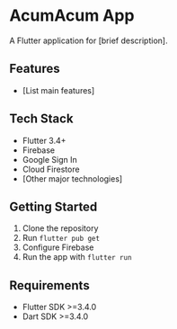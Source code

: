 # AcumAcum App

A Flutter application for [brief description].

## Features
- [List main features]

## Tech Stack
- Flutter 3.4+
- Firebase
- Google Sign In
- Cloud Firestore
- [Other major technologies]

## Getting Started
1. Clone the repository
2. Run `flutter pub get`
3. Configure Firebase
4. Run the app with `flutter run`

## Requirements
- Flutter SDK >=3.4.0
- Dart SDK >=3.4.0
